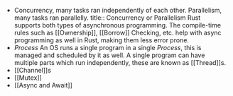 - Concurrency, many tasks ran independently of each other. Parallelism, many tasks ran parallelly.
  title:: Concurrency or Parallelism
  Rust supports both types of asynchronous programming. The compile-time rules such as [[Ownership]], [[Borrow]] Checking, etc. help with async programming as well in Rust, making them less error prone.
- *Process*
  An OS runs a single program in a single *Process*, this is managed and scheduled by it as well. A single program can have multiple parts which run independently, these are known as [[Thread]]s.
- [[Channel]]s
- [[Mutex<T>]]
- [[Async and Await]]